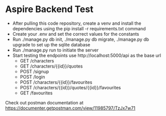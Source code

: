 # Aspire Backend Test
- After pulling this code repository, create a venv and install the dependencies using the pip install -r requirements.txt command
- Create your .env and set the correct values for the constants
- Run ./manage.py db init, ./manage.py db migrate, ./manage.py db upgrade to set up the sqlite database
- Run ./manage.py run to initiate the server 
- Start testing the endpoints use http://localhost:5000/api as the base url 
    - GET /characters
    - GET /characters/{{id}}/quotes
    - POST /signup
    - POST /login
    - POST /characters/{{id}}/favourites
    - POST /characters/{{id}}/quotes/{{id}}/favourites
    - GET /favourites

Check out postman documentation at https://documenter.getpostman.com/view/11985797/TzJx7w71